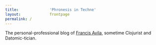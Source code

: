```yaml
---
title:              'Phronesis in Techne'
layout:             frontpage
permalink: /
---
```

The personal-professional blog of [Francis Avila],
sometime Clojurist and Datomic-tician.

[Francis Avila]: /about
